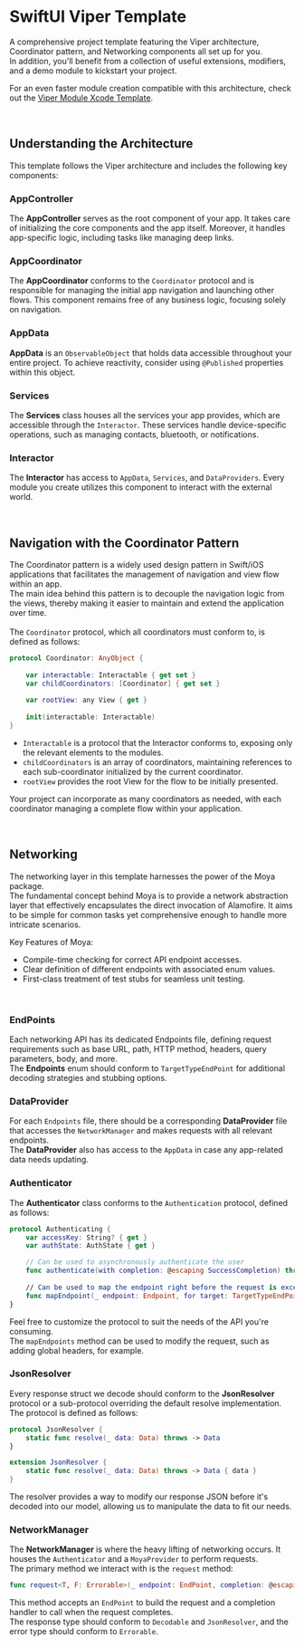 # SwiftUI Viper Template

A comprehensive project template featuring the Viper architecture, Coordinator pattern, and Networking components all set up for you.<br/>
In addition, you'll benefit from a collection of useful extensions, modifiers, and a demo module to kickstart your project.

For an even faster module creation compatible with this architecture, check out the [Viper Module Xcode Template](https://github.com/TelemTobi/Viper-Module-Xcode-Template.git).

<br/>

## Understanding the Architecture

This template follows the Viper architecture and includes the following key components:

### AppController
The **AppController** serves as the root component of your app. It takes care of initializing the core components and the app itself. Moreover, it handles app-specific logic, including tasks like managing deep links.

### AppCoordinator
The **AppCoordinator** conforms to the `Coordinator` protocol and is responsible for managing the initial app navigation and launching other flows. This component remains free of any business logic, focusing solely on navigation.

### AppData
**AppData** is an `ObservableObject` that holds data accessible throughout your entire project. To achieve reactivity, consider using `@Published` properties within this object.

### Services
The **Services** class houses all the services your app provides, which are accessible through the `Interactor`. These services handle device-specific operations, such as managing contacts, bluetooth, or notifications.

### Interactor
The **Interactor** has access to `AppData`, `Services`, and `DataProviders`. Every module you create utilizes this component to interact with the external world.

<br/>

## Navigation with the Coordinator Pattern

The Coordinator pattern is a widely used design pattern in Swift/iOS applications that facilitates the management of navigation and view flow within an app.<br/>
The main idea behind this pattern is to decouple the navigation logic from the views, thereby making it easier to maintain and extend the application over time.
<br/><br/>
The `Coordinator` protocol, which all coordinators must conform to, is defined as follows:
```swift
protocol Coordinator: AnyObject {
    
    var interactable: Interactable { get set }
    var childCoordinators: [Coordinator] { get set }
    
    var rootView: any View { get }
    
    init(interactable: Interactable)
}
```
- `Interactable` is a protocol that the Interactor conforms to, exposing only the relevant elements to the modules.
- `childCoordinators` is an array of coordinators, maintaining references to each sub-coordinator initialized by the current coordinator.
- `rootView` provides the root View for the flow to be initially presented.

Your project can incorporate as many coordinators as needed, with each coordinator managing a complete flow within your application.

<br/>

## Networking

The networking layer in this template harnesses the power of the Moya package.<br/>
The fundamental concept behind Moya is to provide a network abstraction layer that effectively encapsulates the direct invocation of Alamofire. It aims to be simple for common tasks yet comprehensive enough to handle more intricate scenarios.

Key Features of Moya:

- Compile-time checking for correct API endpoint accesses.
- Clear definition of different endpoints with associated enum values.
- First-class treatment of test stubs for seamless unit testing.

<br/>

### EndPoints
Each networking API has its dedicated Endpoints file, defining request requirements such as base URL, path, HTTP method, headers, query parameters, body, and more.<br/>
The **Endpoints** enum should conform to `TargetTypeEndPoint` for additional decoding strategies and stubbing options.

### DataProvider
For each `Endpoints` file, there should be a corresponding **DataProvider** file that accesses the `NetworkManager` and makes requests with all relevant endpoints.<br/>
The **DataProvider** also has access to the `AppData` in case any app-related data needs updating.

### Authenticator
The **Authenticator** class conforms to the `Authentication` protocol, defined as follows:
```swift
protocol Authenticating {
    var accessKey: String? { get }
    var authState: AuthState { get }

    // Can be used to asynchronously authenticate the user
    func authenticate(with completion: @escaping SuccessCompletion) throws
    
    // Can be used to map the endpoint right before the request is excecuted
    func mapEndpoint(_ endpoint: Endpoint, for target: TargetTypeEndPoint) -> Endpoint
}
```
Feel free to customize the protocol to suit the needs of the API you're consuming.<br/>
The `mapEndpoints` method can be used to modify the request, such as adding global headers, for example.

### JsonResolver
Every response struct we decode should conform to the **JsonResolver** protocol or a sub-protocol overriding the default resolve implementation.<br/>
The protocol is defined as follows:
```swift
protocol JsonResolver {
    static func resolve(_ data: Data) throws -> Data
}

extension JsonResolver {
    static func resolve(_ data: Data) throws -> Data { data }
}
```
The resolver provides a way to modify our response JSON before it's decoded into our model, allowing us to manipulate the data to fit our needs.

### NetworkManager
The **NetworkManager** is where the heavy lifting of networking occurs. It houses the `Authenticator` and a `MoyaProvider` to perform requests.<br/>
The primary method we interact with is the `request` method:
```swift
func request<T, F: Errorable>(_ endpoint: EndPoint, completion: @escaping (Result<T, F>) -> Void) where T: Decodable, T: JsonResolver
```
This method accepts an `EndPoint` to build the request and a completion handler to call when the request completes.<br/>
The response type should conform to `Decodable` and `JsonResolver`, and the error type should conform to `Errorable`.
